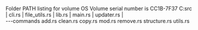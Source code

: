 Folder PATH listing for volume OS
Volume serial number is CC1B-7F37
C:src
|   cli.rs
|   file_utils.rs
|   lib.rs
|   main.rs
|   updater.rs
|   
\---commands
        add.rs
        clean.rs
        copy.rs
        mod.rs
        remove.rs
        structure.rs
        utils.rs
        